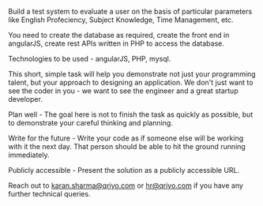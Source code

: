 Build a test system to evaluate a user on the basis of particular parameters like English Profeciency, Subject Knowledge, Time Management, etc.

You need to create the database as required, create the front end in angularJS, create rest APIs written in PHP to access the database.

Technologies to be used - angularJS, PHP, mysql.

This short, simple task will help you demonstrate not just your programming talent, but your approach to designing an application. We don't just want to see the coder in you - we want to see the engineer and a great startup developer.

Plan well - The goal here is not to finish the task as quickly as possible, but to demonstrate your careful thinking and planning.

Write for the future - Write your code as if someone else will be working with it the next day. That person should be able to hit the ground running immediately.

Publicly accessible - Present the solution as a publicly accessible URL.

Reach out to karan.sharma@qriyo.com or hr@qriyo.com if you have any further technical queries.
